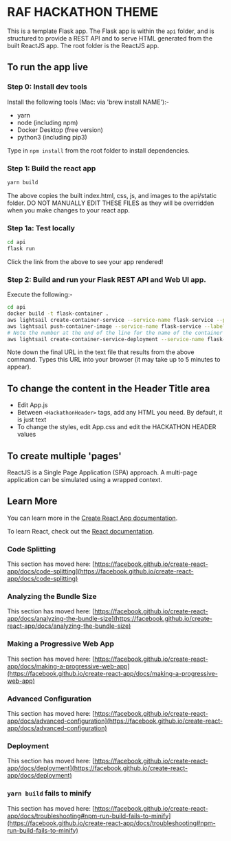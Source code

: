 # RAF HACKATHON THEME

This is a template Flask app. The Flask app is within the ```api``` folder, and is structured to
provide a REST API and to serve HTML generated from the built ReactJS app. The root folder is the
ReactJS app.

## To run the app live

### Step 0: Install dev tools

Install the following tools (Mac: via 'brew install NAME'):-

- yarn 
- node (including npm)
- Docker Desktop (free version)
- python3 (including pip3)

Type in ```npm install``` from the root folder to install dependencies.

### Step 1: Build the react app

```sh
yarn build
```

The above copies the built index.html, css, js, and images to the api/static folder. DO NOT MANUALLY EDIT THESE FILES as they will be overridden when you make changes to your react app.

### Step 1a: Test locally

```sh
cd api
flask run
```

Click the link from the above to see your app rendered!

### Step 2: Build and run your Flask REST API and Web UI app.

Execute the following:-
```sh
cd api
docker build -t flask-container .
aws lightsail create-container-service --service-name flask-service --power small --scale 1
aws lightsail push-container-image --service-name flask-service --label flask-container --image flask-container
# Note the number at the end of the line for the name of the container image here, and edit containers.json to match
aws lightsail create-container-service-deployment --service-name flask-service --containers file://containers.json --public-endpoint file://public-endpoint.json
```

Note down the final URL in the text file that results from the above command. Types this URL into your browser (it may take up to 5 minutes to appear).

## To change the content in the Header Title area

- Edit App.js
- Between ```<HackathonHeader>``` tags, add any HTML you need. By default, it is just text
- To change the styles, edit App.css and edit the HACKATHON HEADER values

## To create multiple 'pages'

ReactJS is a Single Page Application (SPA) approach. A multi-page application can be simulated using a wrapped context.


## Learn More

You can learn more in the [Create React App documentation](https://facebook.github.io/create-react-app/docs/getting-started).

To learn React, check out the [React documentation](https://reactjs.org/).

### Code Splitting

This section has moved here: [https://facebook.github.io/create-react-app/docs/code-splitting](https://facebook.github.io/create-react-app/docs/code-splitting)

### Analyzing the Bundle Size

This section has moved here: [https://facebook.github.io/create-react-app/docs/analyzing-the-bundle-size](https://facebook.github.io/create-react-app/docs/analyzing-the-bundle-size)

### Making a Progressive Web App

This section has moved here: [https://facebook.github.io/create-react-app/docs/making-a-progressive-web-app](https://facebook.github.io/create-react-app/docs/making-a-progressive-web-app)

### Advanced Configuration

This section has moved here: [https://facebook.github.io/create-react-app/docs/advanced-configuration](https://facebook.github.io/create-react-app/docs/advanced-configuration)

### Deployment

This section has moved here: [https://facebook.github.io/create-react-app/docs/deployment](https://facebook.github.io/create-react-app/docs/deployment)

### `yarn build` fails to minify

This section has moved here: [https://facebook.github.io/create-react-app/docs/troubleshooting#npm-run-build-fails-to-minify](https://facebook.github.io/create-react-app/docs/troubleshooting#npm-run-build-fails-to-minify)
